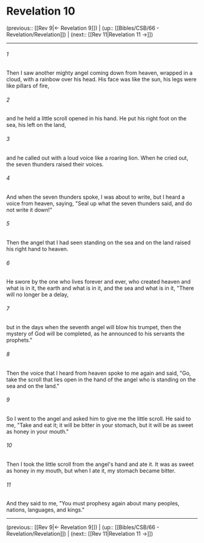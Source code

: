 # Revelation 10

(previous:: [[Rev 9|← Revelation 9]]) | (up:: [[Bibles/CSB/66 - Revelation/Revelation]]) | (next:: [[Rev 11|Revelation 11 →]])

***


###### 1 
Then I saw another mighty angel coming down from heaven, wrapped in a cloud, with a rainbow over his head. His face was like the sun, his legs were like pillars of fire, 

###### 2 
and he held a little scroll opened in his hand. He put his right foot on the sea, his left on the land, 

###### 3 
and he called out with a loud voice like a roaring lion. When he cried out, the seven thunders raised their voices. 

###### 4 
And when the seven thunders spoke, I was about to write, but I heard a voice from heaven, saying, "Seal up what the seven thunders said, and do not write it down!" 

###### 5 
Then the angel that I had seen standing on the sea and on the land raised his right hand to heaven. 

###### 6 
He swore by the one who lives forever and ever, who created heaven and what is in it, the earth and what is in it, and the sea and what is in it, "There will no longer be a delay, 

###### 7 
but in the days when the seventh angel will blow his trumpet, then the mystery of God will be completed, as he announced to his servants the prophets." 

###### 8 
Then the voice that I heard from heaven spoke to me again and said, "Go, take the scroll that lies open in the hand of the angel who is standing on the sea and on the land." 

###### 9 
So I went to the angel and asked him to give me the little scroll. He said to me, "Take and eat it; it will be bitter in your stomach, but it will be as sweet as honey in your mouth." 

###### 10 
Then I took the little scroll from the angel's hand and ate it. It was as sweet as honey in my mouth, but when I ate it, my stomach became bitter. 

###### 11 
And they said to me, "You must prophesy again about many peoples, nations, languages, and kings."

***

(previous:: [[Rev 9|← Revelation 9]]) | (up:: [[Bibles/CSB/66 - Revelation/Revelation]]) | (next:: [[Rev 11|Revelation 11 →]])
